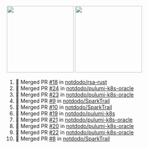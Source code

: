 <a href="https://github.com/notdodo"><img src="https://github-readme-stats.vercel.app/api?username=notdodo&count_private=true&theme=dark" height="180" /></a> <a href="https://github.com/notdodo"><img src="https://github-readme-stats.vercel.app/api/top-langs/?username=notdodo&langs_count=8&theme=dark&hide=tex,java,html,css&layout=compact" height="180" /></a>

<!--START_SECTION:activity-->
1. 🎉 Merged PR [#18](https://github.com/notdodo/rsa-rust/pull/18) in [notdodo/rsa-rust](https://github.com/notdodo/rsa-rust)
2. 🎉 Merged PR [#24](https://github.com/notdodo/pulumi-k8s-oracle/pull/24) in [notdodo/pulumi-k8s-oracle](https://github.com/notdodo/pulumi-k8s-oracle)
3. 🎉 Merged PR [#23](https://github.com/notdodo/pulumi-k8s-oracle/pull/23) in [notdodo/pulumi-k8s-oracle](https://github.com/notdodo/pulumi-k8s-oracle)
4. 🎉 Merged PR [#9](https://github.com/notdodo/SparkTrail/pull/9) in [notdodo/SparkTrail](https://github.com/notdodo/SparkTrail)
5. 🎉 Merged PR [#10](https://github.com/notdodo/SparkTrail/pull/10) in [notdodo/SparkTrail](https://github.com/notdodo/SparkTrail)
6. 🎉 Merged PR [#19](https://github.com/notdodo/pulumi-k8s/pull/19) in [notdodo/pulumi-k8s](https://github.com/notdodo/pulumi-k8s)
7. 🎉 Merged PR [#21](https://github.com/notdodo/pulumi-k8s-oracle/pull/21) in [notdodo/pulumi-k8s-oracle](https://github.com/notdodo/pulumi-k8s-oracle)
8. 🎉 Merged PR [#20](https://github.com/notdodo/pulumi-k8s-oracle/pull/20) in [notdodo/pulumi-k8s-oracle](https://github.com/notdodo/pulumi-k8s-oracle)
9. 🎉 Merged PR [#22](https://github.com/notdodo/pulumi-k8s-oracle/pull/22) in [notdodo/pulumi-k8s-oracle](https://github.com/notdodo/pulumi-k8s-oracle)
10. 🎉 Merged PR [#8](https://github.com/notdodo/SparkTrail/pull/8) in [notdodo/SparkTrail](https://github.com/notdodo/SparkTrail)
<!--END_SECTION:activity-->
